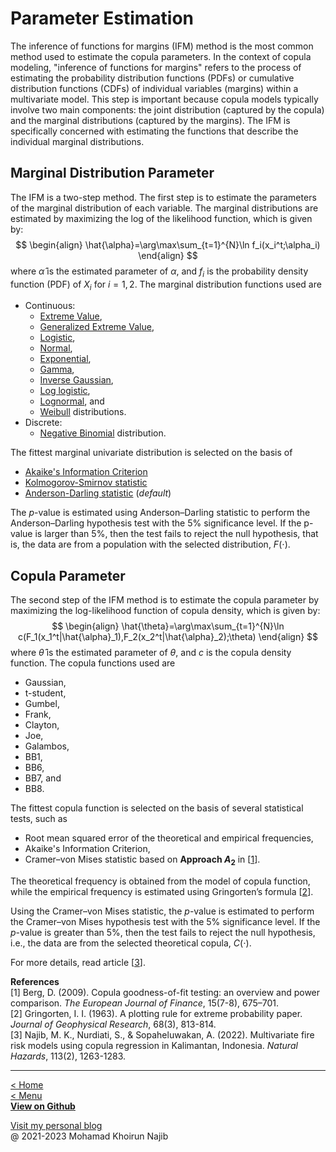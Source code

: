 <script type="text/javascript">
  window.MathJax = {
    tex2jax: {
      inlineMath: [ ['$','$'], ["\\(","\\)"] ],
      displayMath: [ ['$$','$$'], ["\\[","\\]"] ],
      processEscapes: true
    }
  };
</script>
<script type="text/x-mathjax-config">
MathJax.Hub.Config({
  TeX: { equationNumbers: { autoNumber: "AMS" } }
});
</script>
<script type="text/javascript" async
  src="https://cdnjs.cloudflare.com/ajax/libs/mathjax/2.7.7/MathJax.js?config=TeX-MML-AM_CHTML">
</script>

# Parameter Estimation

The inference of functions for margins (IFM) method is the most common method used to estimate the copula parameters. In the context of copula modeling, "inference of functions for margins" refers to the process of estimating the probability distribution functions (PDFs) or cumulative distribution functions (CDFs) of individual variables (margins) within a multivariate model. This step is important because copula models typically involve two main components: the joint distribution (captured by the copula) and the marginal distributions (captured by the margins). The IFM is specifically concerned with estimating the functions that describe the individual marginal distributions.

## Marginal Distribution Parameter

The IFM is a two-step method. The first step is to estimate the parameters of the marginal distribution of each variable. The marginal distributions are estimated by maximizing the log of the likelihood function, which is given by:
$$
\begin{align}
\hat{\alpha}=\arg\max\sum_{t=1}^{N}\ln f_i(x_i^t;\alpha_i)
\end{align}
$$
where $\hat{\alpha}$ is the estimated parameter of $\alpha$, and $f_i$ is the probability density function (PDF) of $X_i$ for $i = 1, 2$. The marginal distribution functions used are

- Continuous:
    - [Extreme Value](https://www.mathworks.com/help/stats/extreme-value-distribution.html),
    - [Generalized Extreme Value](https://www.mathworks.com/help/stats/generalized-extreme-value-distribution.html),
    - [Logistic](https://www.mathworks.com/help/stats/logistic-distribution.html),
    - [Normal](https://www.mathworks.com/help/stats/normal-distribution.html),
    - [Exponential](https://www.mathworks.com/help/stats/exponential-distribution.html),
    - [Gamma](https://www.mathworks.com/help/stats/gamma-distribution.html),
    - [Inverse Gaussian](https://www.mathworks.com/help/stats/inverse-gaussian-distribution.html),
    - [Log logistic](https://www.mathworks.com/help/stats/loglogistic-distribution.html),
    - [Lognormal](https://www.mathworks.com/help/stats/lognormal-distribution.html), and
    - [Weibull](https://www.mathworks.com/help/stats/weibull-distribution.html) distributions.
- Discrete:
    - [Negative Binomial](https://www.mathworks.com/help/stats/negative-binomial-distribution.html) distribution.

The fittest marginal univariate distribution is selected on the basis of

- [Akaike's Information Criterion](https://en.wikipedia.org/wiki/Akaike_information_criterion)
- [Kolmogorov-Smirnov statistic](https://en.wikipedia.org/wiki/Kolmogorov%E2%80%93Smirnov_test)
- [Anderson-Darling statistic](https://en.wikipedia.org/wiki/Anderson%E2%80%93Darling_test) (_default_)

The _p_-value is estimated using Anderson–Darling statistic to perform the Anderson–Darling hypothesis test with the 5% significance level. If the p-value is larger than 5%, then the test fails to reject the null hypothesis, that is, the data are from a population with the selected distribution, $F(\cdot)$.

## Copula Parameter
The second step of the IFM method is to estimate the copula parameter by maximizing the log-likelihood function of copula density, which is given by:
$$
\begin{align}
\hat{\theta}=\arg\max\sum_{t=1}^{N}\ln c(F_1(x_1^t|\hat{\alpha}_1),F_2(x_2^t|\hat{\alpha}_2);\theta)
\end{align}
$$
where $\hat{\theta}$ is the estimated parameter of $\theta$, and $c$ is the copula density function. The copula functions used are 

- Gaussian, 
- t-student, 
- Gumbel, 
- Frank, 
- Clayton, 
- Joe, 
- Galambos, 
- BB1, 
- BB6, 
- BB7, and 
- BB8.

The fittest copula function is selected on the basis of several statistical tests, such as

- Root mean squared error of the theoretical and empirical frequencies,
- Akaike's Information Criterion,
- Cramer–von Mises statistic based on **Approach $A_2$** in [[1](#Berg)].

The theoretical frequency is obtained from the model of copula function, while the empirical frequency is estimated using Gringorten’s formula [[2](#Gringorten)].

Using the Cramer–von Mises statistic, the _p_-value is estimated to perform the Cramer–von Mises hypothesis test with the 5% significance level. If the _p_-value is greater than 5%, then the test fails to reject the null hypothesis, i.e., the data are from the selected theoretical copula, $C(\cdot)$.

For more details, read article [[3](#Najib)].

**References**\
[<a id="Berg">1</a>] Berg, D. (2009). Copula goodness-of-fit testing: an overview and power comparison. _The European Journal of Finance_, 15(7-8), 675–701.\
[<a id="Gringorten">2</a>] Gringorten, I. I. (1963). A plotting rule for extreme probability paper. _Journal of Geophysical Research_, 68(3), 813-814.\
[<a id="Najib">3</a>] Najib, M. K., Nurdiati, S., & Sopaheluwakan, A. (2022). Multivariate fire risk models using copula regression in Kalimantan, Indonesia. _Natural Hazards_, 113(2), 1263-1283.

---
[< Home](home.md)\
[< Menu](home.md#menu)\
[**View on Github**](https://github.com/mkhoirun-najiboi/mycopula)

[Visit my personal blog](https://emkanajib.blogspot.com/)\
@ 2021-2023 Mohamad Khoirun Najib
